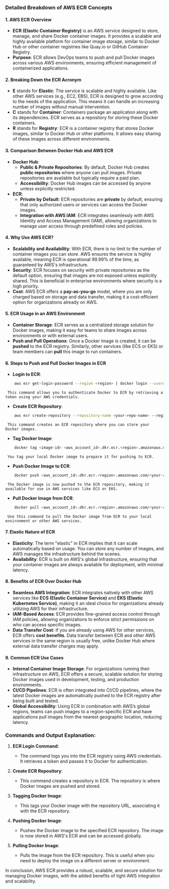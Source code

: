 ### Detailed Breakdown of AWS ECR Concepts

#### 1. **AWS ECR Overview**
   - **ECR (Elastic Container Registry)** is an AWS service designed to store, manage, and share Docker container images. It provides a scalable and highly available platform for container image storage, similar to Docker Hub or other container registries like Quay.io or GitHub Container Registry.
   - **Purpose**: ECR allows DevOps teams to push and pull Docker images across various AWS environments, ensuring efficient management of containerized applications.

#### 2. **Breaking Down the ECR Acronym**
   - **E** stands for **Elastic**: The service is scalable and highly available. Like other AWS services (e.g., EC2, EBS), ECR is designed to grow according to the needs of the application. This means it can handle an increasing number of images without manual intervention.
   - **C** stands for **Container**: Containers package an application along with its dependencies. ECR serves as a repository for storing these Docker containers.
   - **R** stands for **Registry**: ECR is a container registry that stores Docker images, similar to Docker Hub or other platforms. It allows easy sharing of these images across different environments.

#### 3. **Comparison Between Docker Hub and AWS ECR**
   - **Docker Hub**: 
     - **Public & Private Repositories**: By default, Docker Hub creates **public repositories** where anyone can pull images. Private repositories are available but typically require a paid plan.
     - **Accessibility**: Docker Hub images can be accessed by anyone unless explicitly restricted.
   - **ECR**: 
     - **Private by Default**: ECR repositories are **private** by default, ensuring that only authorized users or services can access the Docker images.
     - **Integration with AWS IAM**: ECR integrates seamlessly with AWS Identity and Access Management (IAM), allowing organizations to manage user access through predefined roles and policies.

#### 4. **Why Use AWS ECR?**
   - **Scalability and Availability**: With ECR, there is no limit to the number of container images you can store. AWS ensures the service is highly available, meaning ECR is operational 99.99% of the time, as guaranteed by AWS's infrastructure.
   - **Security**: ECR focuses on security with private repositories as the default option, ensuring that images are not exposed unless explicitly shared. This is beneficial in enterprise environments where security is a high priority.
   - **Cost**: AWS ECR offers a **pay-as-you-go** model, where you are only charged based on storage and data transfer, making it a cost-efficient option for organizations already on AWS.

#### 5. **ECR Usage in an AWS Environment**
   - **Container Storage**: ECR serves as a centralized storage solution for Docker images, making it easy for teams to share images across environments or with external users.
   - **Push and Pull Operations**: Once a Docker image is created, it can be **pushed** to the ECR registry. Similarly, other services (like ECS or EKS) or team members can **pull** this image to run containers.

#### 6. **Steps to Push and Pull Docker Images in ECR**
   - **Login to ECR**:
 ```bash
     aws ecr get-login-password --region <region> | docker login --username AWS --password-stdin <aws_account_id>.dkr.ecr.<region>.amazonaws.com
 ```
     This command allows you to authenticate Docker to ECR by retrieving a token using your AWS credentials.
   
   - **Create ECR Repository**:
 ```bash
     aws ecr create-repository --repository-name <your-repo-name> --region <region>
 ```
     This command creates an ECR repository where you can store your Docker images.

   - **Tag Docker Image**:
 ```bash
     docker tag <image-id> <aws_account_id>.dkr.ecr.<region>.amazonaws.com/<your-repo-name>:<tag>
 ```
     You tag your local Docker image to prepare it for pushing to ECR.
   
   - **Push Docker Image to ECR**:
 ```bash
     docker push <aws_account_id>.dkr.ecr.<region>.amazonaws.com/<your-repo-name>:<tag>
 ```
     The Docker image is now pushed to the ECR repository, making it available for use in AWS services like ECS or EKS.

   - **Pull Docker Image from ECR**:
 ```bash
     docker pull <aws_account_id>.dkr.ecr.<region>.amazonaws.com/<your-repo-name>:<tag>
 ```
     Use this command to pull the Docker image from ECR to your local environment or other AWS services.

#### 7. **Elastic Nature of ECR**
   - **Elasticity**: The term "elastic" in ECR implies that it can scale automatically based on usage. You can store any number of images, and AWS manages the infrastructure behind the scenes.
   - **Availability**: ECR is built on AWS's global infrastructure, ensuring that your container images are always available for deployment, with minimal latency.

#### 8. **Benefits of ECR Over Docker Hub**
   - **Seamless AWS Integration**: ECR integrates natively with other AWS services like **ECS (Elastic Container Service)** and **EKS (Elastic Kubernetes Service)**, making it an ideal choice for organizations already utilizing AWS for their infrastructure.
   - **IAM-Based Access**: ECR provides fine-grained access control through IAM policies, allowing organizations to enforce strict permissions on who can access specific images.
   - **Data Transfer Cost**: If you are already using AWS for other services, ECR offers **cost benefits**. Data transfer between ECR and other AWS services in the same region is usually free, unlike Docker Hub where external data transfer charges may apply.

#### 9. **Common ECR Use Cases**
   - **Internal Container Image Storage**: For organizations running their infrastructure on AWS, ECR offers a secure, scalable solution for storing Docker images used in development, testing, and production environments.
   - **CI/CD Pipelines**: ECR is often integrated into CI/CD pipelines, where the latest Docker images are automatically pushed to the ECR registry after being built and tested.
   - **Global Accessibility**: Using ECR in combination with AWS’s global regions, teams can push images to a region-specific ECR and have applications pull images from the nearest geographic location, reducing latency.

### Commands and Output Explanation:
1. **ECR Login Command**:
   - The command logs you into the ECR registry using AWS credentials. It retrieves a token and passes it to Docker for authentication.

2. **Create ECR Repository**:
   - This command creates a repository in ECR. The repository is where Docker images are pushed and stored.

3. **Tagging Docker Image**:
   - This tags your Docker image with the repository URL, associating it with the ECR repository.

4. **Pushing Docker Image**:
   - Pushes the Docker image to the specified ECR repository. The image is now stored in AWS's ECR and can be accessed globally.

5. **Pulling Docker Image**:
   - Pulls the image from the ECR repository. This is useful when you need to deploy the image on a different server or environment.

In conclusion, AWS ECR provides a robust, scalable, and secure solution for managing Docker images, with the added benefits of tight AWS integration and scalability.
